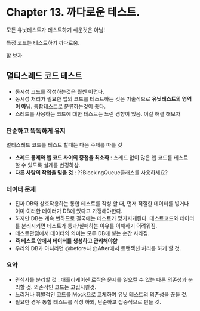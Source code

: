 # Chapter 13. 까다로운 테스트.

모든 유닛테스트가 테스트하기 쉬운것은 아님!<p>
특정 코드는 테스트하기 까다로움. <p>
함 보자

 ## 멀티스레드 코드 테스트
- 동시성 코드를 작성하는것은 훨씬 어렵다.
- 동시성 처리가 필요한 앱의 코드를 테스트하는 것은 기술적으로 **유닛테스트의 영역이 아님**. 통합테스트로 분류하는것이 좋다.
- 스레드를 사용하는 코드에 대한 테스트는 느린 경향이 있음. 
이걸 해결 해보자


### 단순하고 똑똑하게 유지
멀티스레드 코드를 테스트 할때는 다음 주제를 따를 것
- **스레드 통제와 앱 코드 사이의 중첩을 최소화** : 스레드 없이 많은 앱 코드를 테스트 할 수 있도록 설계를 변경하삼. 
- **다른 사람의 작업을 믿을 것** : ??BlockingQueue클래스를 사용하세요?


### 데이터 문제
- 진짜 DB와 상호작용하는 통합 테스트를 작성 할 때, 먼저 적절한 데이터를 넣거나 이미 이러한 데이터가 DB에 있다고 가정해야한다. 
- 하지만 DB는 계속 변하므로 결국에는 테스트가 망가지게된다. 테스트코드와 데이터를 분리시키면 테스트가 통과/실패하는 이유를 이해하기 어려워짐.
- 테스트관점에서 데이터의 의미는 모두 DB에 넣는 순간 사라짐.
- **즉 테스트 안에서 데이터를 생성하고 관리해야함**
- 우리의 DB가 아니라면 @before나 @After에서 트랜잭션 처리를 하게 할 것.

### 요약
- 관심사를 분리할 것 : 애플리케이션 로직은 문제를 일으킬 수 있는 다른 의존성과 분리할 것. 의존적인 코드는 고립시킬것.
- 느리거나 휘발적인 코드를 Mock으로 교체하여 유닛 테스트의 의존성을 끊을 것.
- 필요한 경우 통합 테스트를 작성 하되, 단순하고 집중적으로 만들 것.



